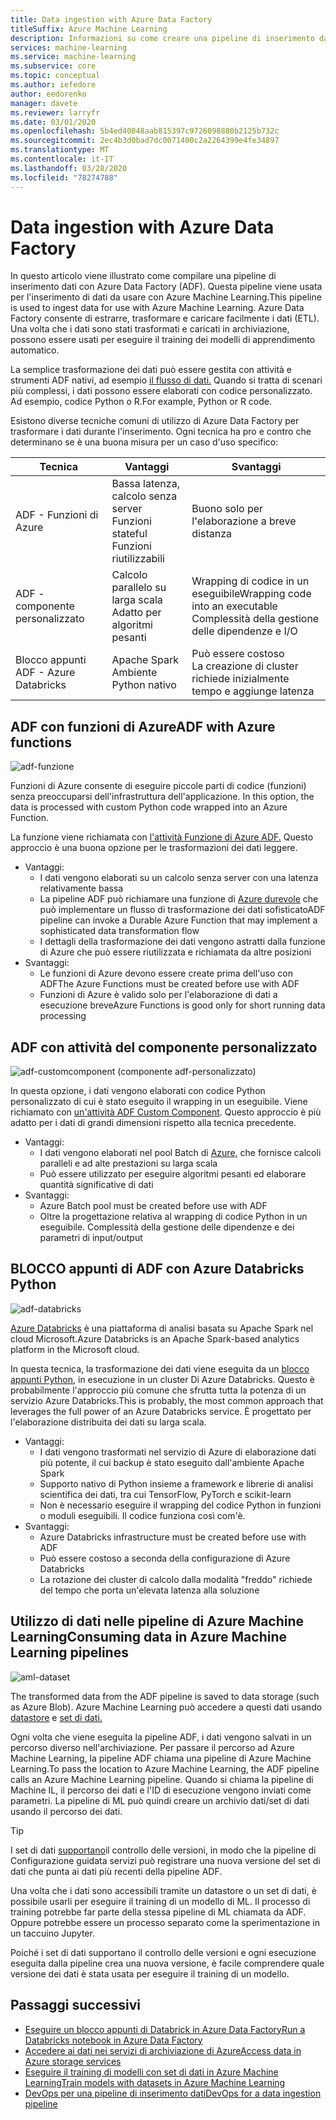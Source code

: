 ```yaml
---
title: Data ingestion with Azure Data Factory
titleSuffix: Azure Machine Learning
description: Informazioni su come creare una pipeline di inserimento dati con Azure Data Factory.Learn how to build a data ingestion pipeline with Azure Data Factory.
services: machine-learning
ms.service: machine-learning
ms.subservice: core
ms.topic: conceptual
ms.author: iefedore
author: eedorenko
manager: davete
ms.reviewer: larryfr
ms.date: 03/01/2020
ms.openlocfilehash: 5b4ed40048aab815397c9726098880b2125b732c
ms.sourcegitcommit: 2ec4b3d0bad7dc0071400c2a2264399e4fe34897
ms.translationtype: MT
ms.contentlocale: it-IT
ms.lasthandoff: 03/28/2020
ms.locfileid: "78274788"
---
```

# <a name="data-ingestion-with-azure-data-factory"></a>Data ingestion with Azure Data Factory

In questo articolo viene illustrato come compilare una pipeline di inserimento dati con Azure Data Factory (ADF). Questa pipeline viene usata per l'inserimento di dati da usare con Azure Machine Learning.This pipeline is used to ingest data for use with Azure Machine Learning. Azure Data Factory consente di estrarre, trasformare e caricare facilmente i dati (ETL). Una volta che i dati sono stati trasformati e caricati in archiviazione, possono essere usati per eseguire il training dei modelli di apprendimento automatico.

La semplice trasformazione dei dati può essere gestita con attività e strumenti ADF nativi, ad esempio [il flusso di dati.](https://docs.microsoft.com/azure/data-factory/control-flow-execute-data-flow-activity) Quando si tratta di scenari più complessi, i dati possono essere elaborati con codice personalizzato. Ad esempio, codice Python o R.For example, Python or R code.

Esistono diverse tecniche comuni di utilizzo di Azure Data Factory per trasformare i dati durante l'inserimento. Ogni tecnica ha pro e contro che determinano se è una buona misura per un caso d'uso specifico:

| Tecnica | Vantaggi | Svantaggi |
| ----- | ----- | ----- |
| ADF - Funzioni di Azure | Bassa latenza, calcolo senza server</br>Funzioni stateful</br>Funzioni riutilizzabili | Buono solo per l'elaborazione a breve distanza |
| ADF - componente personalizzato | Calcolo parallelo su larga scala</br>Adatto per algoritmi pesanti | Wrapping di codice in un eseguibileWrapping code into an executable</br>Complessità della gestione delle dipendenze e I/O |
| Blocco appunti ADF - Azure Databricks | Apache Spark</br>Ambiente Python nativo | Può essere costoso</br>La creazione di cluster richiede inizialmente tempo e aggiunge latenza

## <a name="adf-with-azure-functions"></a>ADF con funzioni di AzureADF with Azure functions

![adf-funzione](media/how-to-data-ingest-adf/adf-function.png)

Funzioni di Azure consente di eseguire piccole parti di codice (funzioni) senza preoccuparsi dell'infrastruttura dell'applicazione. In this option, the data is processed with custom Python code wrapped into an Azure Function. 

La funzione viene richiamata con [l'attività Funzione di Azure ADF.](https://docs.microsoft.com/azure/data-factory/control-flow-azure-function-activity) Questo approccio è una buona opzione per le trasformazioni dei dati leggere. 

* Vantaggi:
    * I dati vengono elaborati su un calcolo senza server con una latenza relativamente bassa
    * La pipeline ADF può richiamare una funzione di [Azure durevole](/azure/azure-functions/durable/durable-functions-overview) che può implementare un flusso di trasformazione dei dati sofisticatoADF pipeline can invoke a Durable Azure Function that may implement a sophisticated data transformation flow 
    * I dettagli della trasformazione dei dati vengono astratti dalla funzione di Azure che può essere riutilizzata e richiamata da altre posizioni
* Svantaggi:
    * Le funzioni di Azure devono essere create prima dell'uso con ADFThe Azure Functions must be created before use with ADF
    * Funzioni di Azure è valido solo per l'elaborazione di dati a esecuzione breveAzure Functions is good only for short running data processing

## <a name="adf-with-custom-component-activity"></a>ADF con attività del componente personalizzato

![adf-customcomponent (componente adf-personalizzato)](media/how-to-data-ingest-adf/adf-customcomponent.png)

In questa opzione, i dati vengono elaborati con codice Python personalizzato di cui è stato eseguito il wrapping in un eseguibile. Viene richiamato con [un'attività ADF Custom Component](https://docs.microsoft.com/azure/data-factory/transform-data-using-dotnet-custom-activity). Questo approccio è più adatto per i dati di grandi dimensioni rispetto alla tecnica precedente.

* Vantaggi:
    * I dati vengono elaborati nel pool Batch di [Azure,](https://docs.microsoft.com/azure/batch/batch-technical-overview) che fornisce calcoli paralleli e ad alte prestazioni su larga scala
    * Può essere utilizzato per eseguire algoritmi pesanti ed elaborare quantità significative di dati
* Svantaggi:
    * Azure Batch pool must be created before use with ADF
    * Oltre la progettazione relativa al wrapping di codice Python in un eseguibile. Complessità della gestione delle dipendenze e dei parametri di input/output

## <a name="adf-with-azure-databricks-python-notebook"></a>BLOCCO appunti di ADF con Azure Databricks Python

![adf-databricks](media/how-to-data-ingest-adf/adf-databricks.png)

[Azure Databricks](https://azure.microsoft.com/services/databricks/) è una piattaforma di analisi basata su Apache Spark nel cloud Microsoft.Azure Databricks is an Apache Spark-based analytics platform in the Microsoft cloud.

In questa tecnica, la trasformazione dei dati viene eseguita da un [blocco appunti Python](https://docs.microsoft.com/azure/data-factory/transform-data-using-databricks-notebook), in esecuzione in un cluster Di Azure Databricks. Questo è probabilmente l'approccio più comune che sfrutta tutta la potenza di un servizio Azure Databricks.This is probably, the most common approach that leverages the full power of an Azure Databricks service. È progettato per l'elaborazione distribuita dei dati su larga scala.

* Vantaggi:
    * I dati vengono trasformati nel servizio di Azure di elaborazione dati più potente, il cui backup è stato eseguito dall'ambiente Apache Spark
    * Supporto nativo di Python insieme a framework e librerie di analisi scientifica dei dati, tra cui TensorFlow, PyTorch e scikit-learn
    * Non è necessario eseguire il wrapping del codice Python in funzioni o moduli eseguibili. Il codice funziona così com'è.
* Svantaggi:
    * Azure Databricks infrastructure must be created before use with ADF
    * Può essere costoso a seconda della configurazione di Azure Databricks
    * La rotazione dei cluster di calcolo dalla modalità "freddo" richiede del tempo che porta un'elevata latenza alla soluzione 
    

## <a name="consuming-data-in-azure-machine-learning-pipelines"></a>Utilizzo di dati nelle pipeline di Azure Machine LearningConsuming data in Azure Machine Learning pipelines

![aml-dataset](media/how-to-data-ingest-adf/aml-dataset.png)

The transformed data from the ADF pipeline is saved to data storage (such as Azure Blob). Azure Machine Learning può accedere a questi dati usando [datastore](https://docs.microsoft.com/azure/machine-learning/how-to-access-data#create-and-register-datastores) e [set di dati.](https://docs.microsoft.com/azure/machine-learning/how-to-create-register-datasets)

Ogni volta che viene eseguita la pipeline ADF, i dati vengono salvati in un percorso diverso nell'archiviazione. Per passare il percorso ad Azure Machine Learning, la pipeline ADF chiama una pipeline di Azure Machine Learning.To pass the location to Azure Machine Learning, the ADF pipeline calls an Azure Machine Learning pipeline. Quando si chiama la pipeline di Machine IL, il percorso dei dati e l'ID di esecuzione vengono inviati come parametri. La pipeline di ML può quindi creare un archivio dati/set di dati usando il percorso dei dati. 

> [!TIP]
> I set di dati [supportano](https://docs.microsoft.com/azure/machine-learning/how-to-version-track-datasets)il controllo delle versioni, in modo che la pipeline di Configurazione guidata servizi può registrare una nuova versione del set di dati che punta ai dati più recenti della pipeline ADF.

Una volta che i dati sono accessibili tramite un datastore o un set di dati, è possibile usarli per eseguire il training di un modello di ML. Il processo di training potrebbe far parte della stessa pipeline di ML chiamata da ADF. Oppure potrebbe essere un processo separato come la sperimentazione in un taccuino Jupyter.

Poiché i set di dati supportano il controllo delle versioni e ogni esecuzione eseguita dalla pipeline crea una nuova versione, è facile comprendere quale versione dei dati è stata usata per eseguire il training di un modello.

## <a name="next-steps"></a>Passaggi successivi

* [Eseguire un blocco appunti di Databrick in Azure Data FactoryRun a Databricks notebook in Azure Data Factory](https://docs.microsoft.com/azure/data-factory/transform-data-using-databricks-notebook)
* [Accedere ai dati nei servizi di archiviazione di AzureAccess data in Azure storage services](https://docs.microsoft.com/azure/machine-learning/how-to-access-data#create-and-register-datastores)
* [Eseguire il training di modelli con set di dati in Azure Machine LearningTrain models with datasets in Azure Machine Learning](https://docs.microsoft.com/azure/machine-learning/how-to-train-with-datasets)
* [DevOps per una pipeline di inserimento datiDevOps for a data ingestion pipeline](https://docs.microsoft.com/azure/machine-learning/how-to-cicd-data-ingestion)

